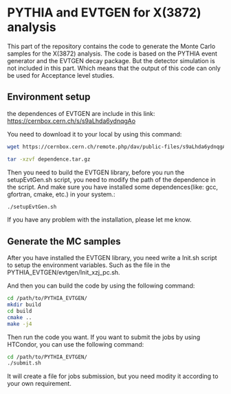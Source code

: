 # PYTHIA and EVTGEN for X(3872) analysis

This part of the repository contains the code to generate the Monte Carlo samples for the X(3872) analysis. The code is based on the PYTHIA event generator and the EVTGEN decay package. But the detector simulation is not included in this part. Which means that the output of this code can only be used for Acceptance level studies.

## Environment setup

the dependences of EVTGEN are include in this link: https://cernbox.cern.ch/s/s9aLhda6ydnqgAo

You need to download it to your local by using this command:

```bash
wget https://cernbox.cern.ch/remote.php/dav/public-files/s9aLhda6ydnqgAo/dependence.tar.gz

tar -xzvf dependence.tar.gz
```

Then you need to build the EVTGEN library, before you run the setupEvtGen.sh script, you need to modify the path of the dependence in the script. And make sure you have installed some dependences(like: gcc, gfortran, cmake, etc.) in your system.:

```bash
./setupEvtGen.sh
```
If you have any problem with the installation, please let me know.

## Generate the MC samples

After you have installed the EVTGEN library, you need write a Init.sh script to setup the environment variables. Such as the file in the PYTHIA_EVTGEN/evtgen/Init_xzj_pc.sh.

And then you can build the code by using the following command:

```bash
cd /path/to/PYTHIA_EVTGEN/
mkdir build
cd build
cmake ..
make -j4
```

Then run the code you want.
If you want to submit the jobs by using HTCondor, you can use the following command:

```bash
cd /path/to/PYTHIA_EVTGEN/
./submit.sh
```
It will create a file for jobs submission, but you need modity it according to your own requirement.

